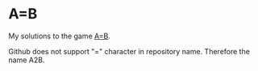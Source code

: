 # A=B
My solutions to the game [A=B](https://store.steampowered.com/app/1720850/AB/).

Github does not support "=" character in repository name. Therefore the name A2B.

